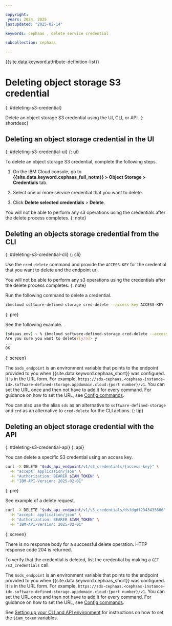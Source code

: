 ```yaml
---

copyright:
 years: 2024, 2025
lastupdated: "2025-02-14"

keywords: cephaas , delete service credential

subcollection: cephaas

---
```


{{site.data.keyword.attribute-definition-list}}

# Deleting object storage S3 credential
{: #deleting-s3-credential}

Delete an object storage S3 credential using the UI, CLI, or API.
{: shortdesc}


## Deleting an object storage credential in the UI
{: #deleting-s3-credential-ui}
{: ui}

To delete an object storage S3 credential, complete the following steps.

1. On the IBM Cloud console, go to **{{site.data.keyword.cephaas_full_notm}} > Object Storage > Credentials** tab.

2. Select one or more service credential that you want to delete.

3. Click **Delete selected credentials** > **Delete**.

You will not be able to perform any s3 operations using the credentials after the delete process completes.
{: note}



## Deleting an objects storage credential from the CLI
{: #deleting-s3-credential-cli}
{: cli}

Use the `cred-delete` command and provide the `ACCESS-KEY` for the credential that you want to delete and the endpoint url.

You will not be able to perform any s3 operations using the credentials after the delete process completes.
{: note}

Run the following command to delete a credential.

```sh
ibmcloud software-defined-storage cred-delete --access-key ACCESS-KEY --url string
```
{: pre}

See the following example.

```sh
(sdsaas_env) ~ % ibmcloud software-defined-storage cred-delete --access-key test-key1 --url $sds_endpoint
Are you sure you want to delete?[y/n]> y
...
OK
```
{: screen}


The `$sds_endpoint` is an environment variable that points to the endpoint provided to you when {{site.data.keyword.cephaas_short}} was configured. It is in the URL form. For example, `https://sds-cephaas.<cephaas-instance-id>.software-defined-storage.appdomain.cloud:{port number}/v1`. You can set the URL once and then not have to add it for every command. For guidance on how to set the URL, see [Config commands](/docs/cephaas?topic=cephaas-ic-sds-cli-reference&interface=cli#ic-config-commands).

You can also use the alias `sds` as an alternative to `software-defined-storage` and `crd` as an alternative to `cred-delete` for the CLI actions.
{: tip}

## Deleting an object storage credential with the API
{: #deleting-s3-credential-api}
{: api}

You can delete a specific S3 credential using an access key.

```sh
curl -X DELETE "$sds_api_endpoint/v1/s3_credentials/{access-key}" \
  -H "accept: application/json" \
  -H "Authorization: BEARER $IAM_TOKEN" \
  -H "IBM-API-Version: 2025-02-01"
```
{: pre}

See example of a delete request.

```sh
curl -X DELETE "$sds_api_endpoint/v1/s3_credentials/dsfdgdf2343435666" \
  -H "accept: application/json" \
  -H "Authorization: BEARER $IAM_TOKEN" \
  -H "IBM-API-Version: 2025-02-01"
```
{: screen}

There is no response body for a successful delete operation. HTTP response code 204 is returned.

To verify that the credential is deleted, list the credential by making a `GET /s3_credentials` call.


The `$sds_endpoint` is an environment variable that points to the endpoint provided to you when {{site.data.keyword.cephaas_short}} was configured. It is in the URL form. For example, `https://sds-cephaas.<cephaas-instance-id>.software-defined-storage.appdomain.cloud:{port number}/v1`. You can set the URL once and then not have to add it for every command. For guidance on how to set the URL, see [Config commands](/docs/cephaas?topic=cephaas-ic-sds-cli-reference&interface=cli#ic-config-commands).

See [Setting up your CLI and API environment](/docs/cephaas?topic=cephaas-set-up-environment) for instructions on how to set the `$iam_token` variables.
